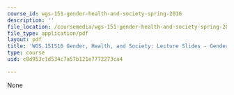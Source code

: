 ```yaml
---
course_id: wgs-151-gender-health-and-society-spring-2016
description: ''
file_location: /coursemedia/wgs-151-gender-health-and-society-spring-2016/c8d953c1d534c7a57b121e7772273ca4_MITWGS_151S16_Week3.pdf
file_type: application/pdf
layout: pdf
title: 'WGS.151S16 Gender, Health, and Society: Lecture Slides - Gender Analysis'
type: course
uid: c8d953c1d534c7a57b121e7772273ca4

---
```

None